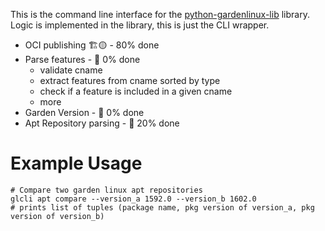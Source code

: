 

This is the command line interface for the [python-gardenlinux-lib](https://github.com/gardenlinux/python-gardenlinux-lib/) library. Logic is implemented in the library, this is just the CLI wrapper. 

- OCI publishing  🏗️🟡 -  80% done
- Parse features  - 🔴 0% done
    - validate cname
    - extract features from cname sorted by type  
    - check if a feature is included in a given cname
    - more
- Garden Version - 🔴 0% done
- Apt Repository parsing - 🔴 20% done
 
# Example Usage
```
# Compare two garden linux apt repositories
glcli apt compare --version_a 1592.0 --version_b 1602.0
# prints list of tuples (package name, pkg version of version_a, pkg version of version_b)
```
